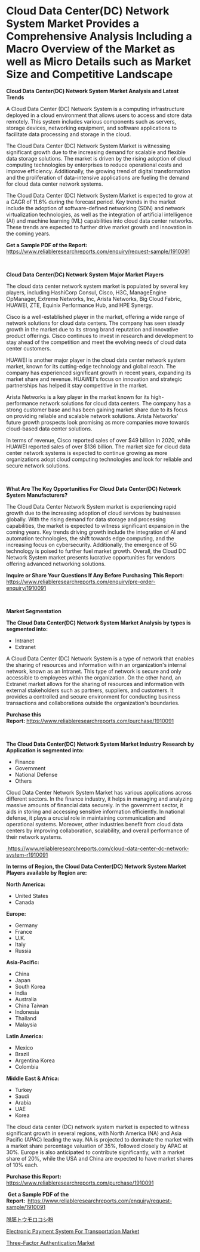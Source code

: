 <p><h1>Cloud Data Center(DC) Network System Market Provides a Comprehensive Analysis Including a Macro Overview of the Market as well as Micro Details such as Market Size and Competitive Landscape</h1></p><p><strong>Cloud Data Center(DC) Network System Market Analysis and Latest Trends</strong></p>
<p><p>A Cloud Data Center (DC) Network System is a computing infrastructure deployed in a cloud environment that allows users to access and store data remotely. This system includes various components such as servers, storage devices, networking equipment, and software applications to facilitate data processing and storage in the cloud.</p><p>The Cloud Data Center (DC) Network System Market is witnessing significant growth due to the increasing demand for scalable and flexible data storage solutions. The market is driven by the rising adoption of cloud computing technologies by enterprises to reduce operational costs and improve efficiency. Additionally, the growing trend of digital transformation and the proliferation of data-intensive applications are fueling the demand for cloud data center network systems.</p><p>The Cloud Data Center (DC) Network System Market is expected to grow at a CAGR of 11.6% during the forecast period. Key trends in the market include the adoption of software-defined networking (SDN) and network virtualization technologies, as well as the integration of artificial intelligence (AI) and machine learning (ML) capabilities into cloud data center networks. These trends are expected to further drive market growth and innovation in the coming years.</p></p>
<p><strong>Get a Sample PDF of the Report:&nbsp;</strong> <a href="https://www.reliableresearchreports.com/enquiry/request-sample/1910091">https://www.reliableresearchreports.com/enquiry/request-sample/1910091</a></p>
<p>&nbsp;</p>
<p><strong>Cloud Data Center(DC) Network System Major Market Players</strong></p>
<p><p>The cloud data center network system market is populated by several key players, including HashiCorp Consul, Cisco, H3C, ManageEngine OpManager, Extreme Networks, Inc, Arista Networks, Big Cloud Fabric, HUAWEI, ZTE, Equinix Performance Hub, and HPE Synergy. </p><p>Cisco is a well-established player in the market, offering a wide range of network solutions for cloud data centers. The company has seen steady growth in the market due to its strong brand reputation and innovative product offerings. Cisco continues to invest in research and development to stay ahead of the competition and meet the evolving needs of cloud data center customers.</p><p>HUAWEI is another major player in the cloud data center network system market, known for its cutting-edge technology and global reach. The company has experienced significant growth in recent years, expanding its market share and revenue. HUAWEI's focus on innovation and strategic partnerships has helped it stay competitive in the market.</p><p>Arista Networks is a key player in the market known for its high-performance network solutions for cloud data centers. The company has a strong customer base and has been gaining market share due to its focus on providing reliable and scalable network solutions. Arista Networks' future growth prospects look promising as more companies move towards cloud-based data center solutions.</p><p>In terms of revenue, Cisco reported sales of over $49 billion in 2020, while HUAWEI reported sales of over $136 billion. The market size for cloud data center network systems is expected to continue growing as more organizations adopt cloud computing technologies and look for reliable and secure network solutions.</p></p>
<p>&nbsp;</p>
<p><strong>What Are The Key Opportunities For Cloud Data Center(DC) Network System Manufacturers?</strong></p>
<p><p>The Cloud Data Center Network System market is experiencing rapid growth due to the increasing adoption of cloud services by businesses globally. With the rising demand for data storage and processing capabilities, the market is expected to witness significant expansion in the coming years. Key trends driving growth include the integration of AI and automation technologies, the shift towards edge computing, and the increasing focus on cybersecurity. Additionally, the emergence of 5G technology is poised to further fuel market growth. Overall, the Cloud DC Network System market presents lucrative opportunities for vendors offering advanced networking solutions.</p></p>
<p><strong>Inquire or Share Your Questions If Any Before Purchasing This Report:</strong> <a href="https://www.reliableresearchreports.com/enquiry/pre-order-enquiry/1910091">https://www.reliableresearchreports.com/enquiry/pre-order-enquiry/1910091</a></p>
<p>&nbsp;</p>
<p><strong>Market Segmentation</strong></p>
<p><strong>The Cloud Data Center(DC) Network System Market Analysis by types is segmented into:</strong></p>
<p><ul><li>Intranet</li><li>Extranet</li></ul></p>
<p><p>A Cloud Data Center (DC) Network System is a type of network that enables the sharing of resources and information within an organization's internal network, known as an Intranet. This type of network is secure and only accessible to employees within the organization. On the other hand, an Extranet market allows for the sharing of resources and information with external stakeholders such as partners, suppliers, and customers. It provides a controlled and secure environment for conducting business transactions and collaborations outside the organization's boundaries.</p></p>
<p><strong>Purchase this Report:&nbsp;</strong><a href="https://www.reliableresearchreports.com/purchase/1910091">https://www.reliableresearchreports.com/purchase/1910091</a></p>
<p>&nbsp;</p>
<p><strong>The Cloud Data Center(DC) Network System Market Industry Research by Application is segmented into:</strong></p>
<p><ul><li>Finance</li><li>Government</li><li>National Defense</li><li>Others</li></ul></p>
<p><p>Cloud Data Center Network System Market has various applications across different sectors. In the finance industry, it helps in managing and analyzing massive amounts of financial data securely. In the government sector, it aids in storing and accessing sensitive information efficiently. In national defense, it plays a crucial role in maintaining communication and operational systems. Moreover, other industries benefit from cloud data centers by improving collaboration, scalability, and overall performance of their network systems.</p></p>
<p><a href="https://www.reliableresearchreports.com/cloud-data-center-dc-network-system-r1910091">&nbsp;https://www.reliableresearchreports.com/cloud-data-center-dc-network-system-r1910091</a></p>
<p><strong>In terms of Region, the Cloud Data Center(DC) Network System Market Players available by Region are:</strong></p>
<p>
    <p> <strong> North America: </strong>
        <ul>
            <li>United States</li>
            <li>Canada</li>
        </ul>
        </p> 
    <p> <strong> Europe: </strong>
        <ul>
            <li>Germany</li>
            <li>France</li>
            <li>U.K.</li>
            <li>Italy</li>
            <li>Russia</li>
        </ul>
        </p> 
    <p> <strong> Asia-Pacific: </strong>
        <ul>
            <li>China</li>
            <li>Japan</li>
            <li>South Korea</li>
            <li>India</li>
            <li>Australia</li>
            <li>China Taiwan</li>
            <li>Indonesia</li>
            <li>Thailand</li>
            <li>Malaysia</li>
        </ul>
        </p> 
    <p> <strong> Latin America: </strong>
        <ul>
            <li>Mexico</li>
            <li>Brazil</li>
            <li>Argentina Korea</li>
            <li>Colombia</li>
        </ul>
        </p> 
    <p> <strong> Middle East & Africa: </strong>
        <ul>
            <li>Turkey</li>
            <li>Saudi</li>
            <li>Arabia</li>
            <li>UAE</li>
            <li>Korea</li>
        </ul>
    </p>
    </p>
<p><p>The cloud data center (DC) network system market is expected to witness significant growth in several regions, with North America (NA) and Asia Pacific (APAC) leading the way. NA is projected to dominate the market with a market share percentage valuation of 35%, followed closely by APAC at 30%. Europe is also anticipated to contribute significantly, with a market share of 20%, while the USA and China are expected to have market shares of 10% each.</p></p>
<p><strong>Purchase this Report: </strong><a href="https://www.reliableresearchreports.com/purchase/1910091">https://www.reliableresearchreports.com/purchase/1910091</a></p>
<p>&nbsp;<strong>Get a Sample PDF of the Report:&nbsp;&nbsp;</strong><a href="https://www.reliableresearchreports.com/enquiry/request-sample/1910091">https://www.reliableresearchreports.com/enquiry/request-sample/1910091</a></p>
<p><strong></strong></p>
<p><p><a href="https://github.com/lababdou/Market-Research-Report-List-3/blob/main/666643462505.md">脱胚トウモロコシ粉</a></p><p><a href="https://github.com/susanjprice2023/Market-Research-Report-List-1/blob/main/electronic-payment-system-for-transportation-market.md">Electronic Payment System For Transportation Market</a></p><p><a href="https://github.com/ElmoRunolfsson2023/Market-Research-Report-List-1/blob/main/three-factor-authentication-market.md">Three-Factor Authentication Market</a></p></p>